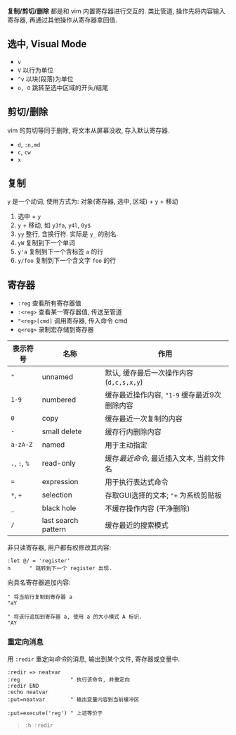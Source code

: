 **复制/剪切/删除** 都是和 vim 内置寄存器进行交互的. 类比管道, 操作先将内容输入寄存器, 再通过其他操作从寄存器拿回值.

## 选中, Visual Mode

- `v`
- `V` 以行为单位
- `^v` 以块(段落)为单位
- `o, O` 跳转至选中区域的开头/结尾

## 剪切/删除

vim 的剪切等同于删除, 将文本从屏幕没收, 存入默认寄存器. 

- `d`, `:n,md`
- `c`, `cw`
- `x`

## 复制

`y` 是一个动词, 使用方式为: 对象(寄存器, 选中, 区域) + `y` + 移动

1. 选中 + `y`
2. `y` + 移动, 如 `y3fa`, `y4l`, `0y$`
4. `yy` 整行, 含换行符. 实际是 `y_` 的别名.
5. `yW` 复制到下一个单词
6. `y'a` 复制到下一个含标签 `a` 的行
7. `y/foo` 复制到下一个含文字 `foo` 的行

## 寄存器

- `:reg` 查看所有寄存器值
- `:<reg>` 查看某一寄存器值, 传送至管道
- `"<reg>[cmd]` 调用寄存器, 传入命令 cmd
- `q<reg>` 录制宏存储到寄存器

| 表示符号      | 名称                | 作用                                         |
| ------------- | ------------------- | -------------------------------------------- |
| `"`           | unnamed             | 默认, 缓存最后一次操作内容 (`d,c,s,x,y`)                   |
| `1-9`         | numbered            | 缓存最近操作内容, `"1-9` 缓存最近9次删除内容 |
| `0`           | copy                | 缓存最近一次复制的内容                       |
| `-`           | small delete        | 缓存行内删除内容                             |
| `a-zA-Z`      | named               | 用于主动指定                                 |
| `.`, `:`, `%` | read-only           | 缓存*最近命令*, 最近插入文本, 当前文件名     |
| `=`           | expression          | 用于执行表达式命令                           |
| `*`, `+`| selection | 存取GUI选择的文本; `"+` 为系统剪贴板          |
| `_`           | black hole          | 不缓存操作内容 (干净删除)                    |
| `/`           | last search pattern | 缓存最近的搜索模式                           |

非只读寄存器, 用户都有权修改其内容:

```vim
:let @/ = 'register'
n      " 跳转到下一个 register 出现.
```

向具名寄存器追加内容:

```vim
" 将当前行复制到寄存器 a
"aY   
  
" 将该行追加到寄存器 a, 使用 a 的大小模式 A 标识.
"AY 
```

### 重定向消息

用 `:redir` 重定向*命令*的消息, 输出到某个文件, 寄存器或变量中.

```vim
:redir => neatvar
:reg                " 执行该命令, 并重定向
:redir END
:echo neatvar
:put=neatvar        " 输出变量内容到当前缓冲区

:put=execute('reg') " 上述等价于
```

> `:h :redir`